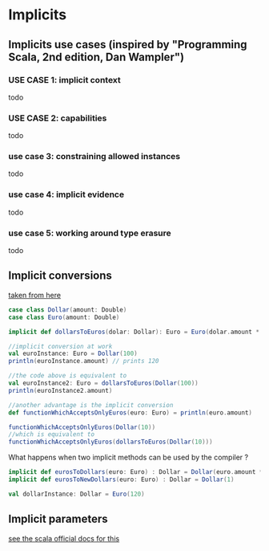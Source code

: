 # Implicits 
 
## Implicits use cases (inspired by "Programming Scala, 2nd edition, Dan Wampler")

### USE CASE 1: implicit context
todo

### USE CASE 2: capabilities
todo

### use case 3: constraining allowed instances
todo

### use case 4: implicit evidence
todo

### use case 5: working around type erasure
todo

## Implicit conversions
[taken from here](http://www.artima.com/pins1ed/implicit-conversions-and-parameters.html)

```scala mdoc
case class Dollar(amount: Double)
case class Euro(amount: Double)

implicit def dollarsToEuros(dolar: Dollar): Euro = Euro(dolar.amount * 1.2)

//implicit conversion at work
val euroInstance: Euro = Dollar(100)
println(euroInstance.amount) // prints 120

//the code above is equivalent to
val euroInstance2: Euro = dollarsToEuros(Dollar(100))
println(euroInstance2.amount)

//another advantage is the implicit conversion
def functionWhichAcceptsOnlyEuros(euro: Euro) = println(euro.amount)

functionWhichAcceptsOnlyEuros(Dollar(10))
//which is equivalent to
functionWhichAcceptsOnlyEuros(dollarsToEuros(Dollar(10)))
```

What happens when two implicit methods can be used by the compiler ?

```scala mdoc:fail
implicit def eurosToDollars(euro: Euro) : Dollar = Dollar(euro.amount * 10/12)
implicit def eurosToNewDollars(euro: Euro) : Dollar = Dollar(1)

val dollarInstance: Dollar = Euro(120) 
```

## Implicit parameters
[see the scala official docs for this](https://docs.scala-lang.org/tour/implicit-parameters.html)



